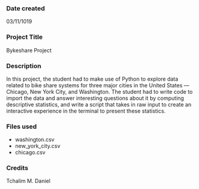 ### Date created
03/11/1019

### Project Title
Bykeshare Project

### Description
In this project, the student had to make use of Python to explore data related to bike share systems for three major cities in the United States — Chicago, New York City, and Washington. The student had to write code to import the data and answer interesting questions about it by computing descriptive statistics, and  write a script that takes in raw input to create an interactive experience in the terminal to present these statistics.

### Files used
* washington.csv
* new_york_city.csv
* chicago.csv

### Credits
Tchalim M. Daniel
